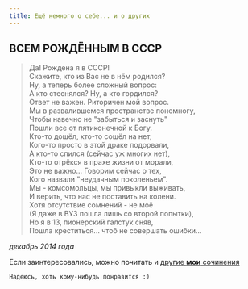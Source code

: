 ```yaml
---
title: Ещё немного о себе... и о других
---
```


## ВСЕМ РОЖДЁННЫМ В СССР

> Да! Рождена я в СССР!   
> Скажите, кто из Вас не в нём родился?   
> Ну, а теперь более сложный вопрос:   
> А кто стеснялся? Ну, а кто гордился?   
> Ответ не важен. Риторичен мой вопрос.   
> Мы в развалившемся пространстве понемногу,  
> Чтобы навечно не "забыться и заснуть"  
> Пошли все от пятиконечной к Богу.  
> Кто-то дошёл, кто-то сошёл на нет,  
> Кого-то просто в этой драке подорвали,  
> А кто-то спился (сейчас уж многих нет),  
> Кто-то отрёкся в прахе жизни от морали,  
> Это не важно... Говорим сейчас о тех,  
> Кого назвали "неудачным поколеньем".  
> Мы - комсомольцы, мы привыкли выживать,  
> И верить, что нас не поставить на колени.  
> Хотя отсутствие сомнений - не моё  
> (Я даже в ВУЗ пошла лишь со второй попытки),  
> Но я в 13, пионерский галстук сняв,  
> Пошла креститься... чтоб не совершать ошибки...  

_декабрь 2014 года_

Если заинтересовались, можно почитать и 
[другие **мои** сочинения](https://drive.google.com/drive/folders/1ppm0RNpXPcsSIWmnCcfuHmNT3qJ8fwAq?usp=sharing)

```
Надеюсь, хоть кому-нибудь понравится :)
```

